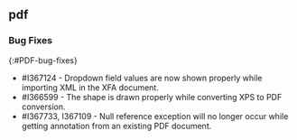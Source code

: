## pdf

### Bug Fixes
{:#PDF-bug-fixes}

* \#I367124 - Dropdown field values are now shown properly while importing XML in the XFA document. 
* \#I366599 - The shape is drawn properly while converting XPS to PDF conversion. 
* \#I367733, I367109 - Null reference exception will no longer occur while getting annotation from an existing PDF document. 
